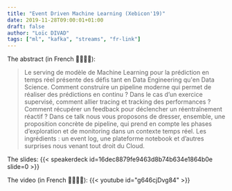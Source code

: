 ```yaml
---
title: "Event Driven Machine Learning (Xebicon'19)"
date: 2019-11-28T09:00:01+01:00
draft: false
author: "Loïc DIVAD"
tags: ["ml", "kafka", "streams", "fr-link"]
---
```


The abstract (in French 🧀🍷🇫🇷):
> Le serving de modèle de Machine Learning pour la prédiction en temps réel présente des défis tant en Data Engineering qu'en Data Science. Comment construire un pipeline moderne qui permet de réaliser des prédictions en continu ? Dans le cas d’un exercice supervisé, comment allier tracing et tracking des performances ? Comment récupérer un feedback pour déclencher un réentraînement réactif ? Dans ce talk nous vous proposons de dresser, ensemble, une proposition concrète de pipeline, qui prend en compte les phases d’exploration et de monitoring dans un contexte temps réel. Les ingrédients : un event log, une plateforme notebook et d’autres surprises nous venant tout droit du Cloud.

The slides:
{{< speakerdeck id=16dec8879fe9463d8b74b634e1864b0e slide=0 >}}

The video (in French 🧀🍷🇫🇷):
{{< youtube id="g646cjDvg84" >}}